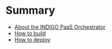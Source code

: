 # Summary

* [About the INDIGO PaaS Orchestrator](README.md)
* [How to build](how_to_build.md)
* [How to deploy](how_to_deploy.md)

